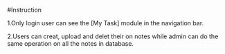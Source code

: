 #Instruction

1.Only login user can see the [My Task] module in the navigation bar.

2.Users can creat, upload and delet their on notes while admin can do the same operation on all the notes in database.
